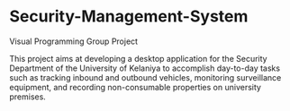# Security-Management-System
Visual Programming Group Project

This project aims at developing a desktop application for the Security Department of the University of Kelaniya to accomplish day-to-day tasks such as tracking inbound and outbound vehicles, monitoring surveillance equipment, and recording non-consumable properties on university premises. 
